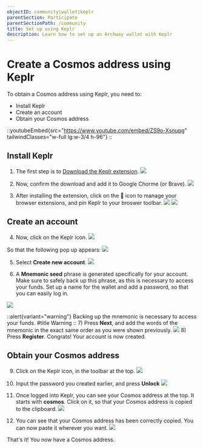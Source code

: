 ```yaml
---
objectID: community|wallet|keplr
parentSection: Participate
parentSectionPath: /community
title: Set up using Keplr
description: Learn how to set up an Archway wallet with Keplr
---
```


# Create a Cosmos address using Keplr

To obtain a Cosmos address using Keplr, you need to:
- Install Keplr
- Create an account 
- Obtain your Cosmos address

::youtubeEmbed{src="https://www.youtube.com/embed/ZS9o-Xsnupg" tailwindClasses="w-full lg:w-3/4 h-96"}
::


## Install Keplr

1) The first step is to <a href="https://chrome.google.com/webstore/detail/keplr/dmkamcknogkgcdfhhbddcghachkejeap" target="_blank">Download the Keplr extension</a>.
![](/images/docs/keplr-04.png)


2) Now, confirm the download and add it to Google Chorme (or Brave).
![](/images/docs/keplr-03.png)

3) After installing the extension, click on the :jigsaw:	 icon to manage your browser extensions, and pin Keplr to your broswer toolbar. 
![](/images/docs/keplr-icon-arrow-resized1.png)
![](/images/docs/keplr-arrow-resized-2.png)


## Create an account
4) Now, click on the Keplr icon.
![](/images/docs/keplr-icon-arrow-2.png)


So that the following pop up appears:
![](/images/docs/keplr02.png)

5) Select **Create new account**. 
![](/images/docs/keplr-create-arrow.png)

6) A **Mnemonic seed** phrase is generated specifically for your account. Make sure to safely back up this phrase, as this is necessary to access your funds. Set up a name for the wallet and add a password, so that you can easily log in.


![](/images/docs/keplr03.png)

::alert{variant="warning"}
Backing up the mnemonic is necessary to access your funds.
#title
Warning
::
7) Press **Next**, and add the words of the mnemonic in the exact same order as you were shown previously.
![](/images/docs/keplr04.png)
8) Press **Register**. Congrats! Your account is now created.

## Obtain your Cosmos address
9) Click on the Keplr icon, in the toolbar at the top.
![](/images/docs/keplr-extension-button.png)

10) Input the password you created earlier, and press **Unlock**
![](/images/docs/keplr-password.png)

11) Once logged into Keplr, you can see your Cosmos address at the top. It starts with **cosmos**. Click on it, so that your Cosmos address is copied to the clipboard.
![](/images/docs/keplr-arrow-address.png)

12) You can see that your Cosmos address has been correctly copied. You can now paste it wherever you want.
![](/images/docs/keplr-copied-renamed.png)


That's it! You now have a Cosmos address.